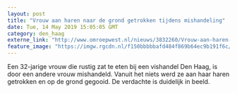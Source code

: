 ```yaml
---
layout: post
title: "Vrouw aan haren naar de grond getrokken tijdens mishandeling"
date: Tue, 14 May 2019 15:05:05 GMT
category: den_haag
externe_link: "http://www.omroepwest.nl/nieuws/3832260/Vrouw-aan-haren-naar-de-grond-getrokken-tijdens-mishandeling"
feature_image: "https://imgw.rgcdn.nl/f150bbbbbafd484f869b64ec9b191f6c/opener/3832242.jpg"
---
```


Een 32-jarige vrouw die rustig zat te eten bij een vishandel Den Haag, is door een andere vrouw mishandeld. Vanuit het niets werd ze aan haar haren getrokken en op de grond gegooid. De verdachte is duidelijk in beeld.
